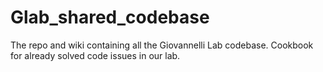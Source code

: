 # Glab_shared_codebase
The repo and wiki containing all the Giovannelli Lab codebase. Cookbook for already solved code issues in our lab.
